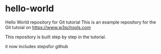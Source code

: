 # hello-world
Hello World repository for Git tutorial
This is an example repository for the Git tutoial on https://www.w3schools.com

This repository is built step by step in the tutorial.

it now includes stepsfor github
